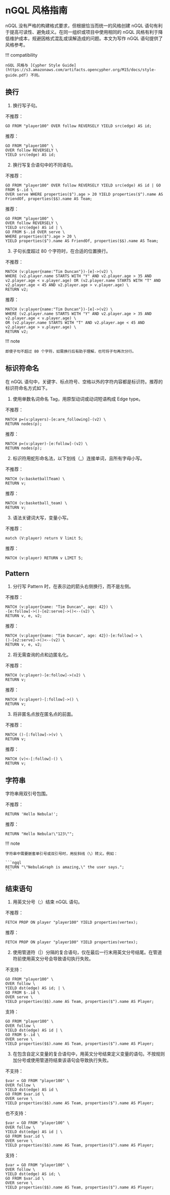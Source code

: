 # nGQL 风格指南

nGQL 没有严格的构建格式要求，但根据恰当而统一的风格创建 nGQL 语句有利于提高可读性、避免歧义。在同一组织或项目中使用相同的 nGQL 风格有利于降低维护成本，规避因格式混乱或误解造成的问题。本文为写作 nGQL 语句提供了风格参考。

!!! compatibility

    nGQL 风格与 [Cypher Style Guide](https://s3.amazonaws.com/artifacts.opencypher.org/M15/docs/style-guide.pdf) 不同。

## 换行

1. 换行写子句。

  不推荐：

  ```ngql
  GO FROM "player100" OVER follow REVERSELY YIELD src(edge) AS id;
  ```

  推荐：

  ```ngql
  GO FROM "player100" \
  OVER follow REVERSELY \
  YIELD src(edge) AS id;
  ```

2. 换行写复合语句中的不同语句。

  不推荐：

  ```ngql
  GO FROM "player100" OVER follow REVERSELY YIELD src(edge) AS id | GO FROM $-.id \
  OVER serve WHERE properties($^).age > 20 YIELD properties($^).name AS FriendOf, properties($$).name AS Team;
  ```

  推荐：

  ```ngql
  GO FROM "player100" \
  OVER follow REVERSELY \
  YIELD src(edge) AS id | \
  GO FROM $-.id OVER serve \
  WHERE properties($^).age > 20 \
  YIELD properties($^).name AS FriendOf, properties($$).name AS Team;
  ```

3. 子句长度超过 80 个字符时，在合适的位置换行。

  不推荐：

  ```ngql
  MATCH (v:player{name:"Tim Duncan"})-[e]->(v2) \
  WHERE (v2.player.name STARTS WITH "Y" AND v2.player.age > 35 AND v2.player.age < v.player.age) OR (v2.player.name STARTS WITH "T" AND v2.player.age < 45 AND v2.player.age > v.player.age) \
  RETURN v2;
  ```

  推荐：

  ```ngql
  MATCH (v:player{name:"Tim Duncan"})-[e]->(v2) \
  WHERE (v2.player.name STARTS WITH "Y" AND v2.player.age > 35 AND v2.player.age < v.player.age) \
  OR (v2.player.name STARTS WITH "T" AND v2.player.age < 45 AND v2.player.age > v.player.age) \
  RETURN v2;
  ```

!!! note

    即使子句不超过 80 个字符，如需换行后有助于理解，也可将子句再次分行。

## 标识符命名

在 nGQL 语句中，关键字、标点符号、空格以外的字符内容都是标识符。推荐的标识符命名方式如下。

1. 使用单数名词命名 Tag，用原型动词或动词短语构成 Edge type。

  不推荐：

  ```ngql
  MATCH p=(v:players)-[e:are_following]-(v2) \
  RETURN nodes(p);
  ```

  推荐：

  ```ngql
  MATCH p=(v:player)-[e:follow]-(v2) \
  RETURN nodes(p);
  ```

2. 标识符用蛇形命名法，以下划线（_）连接单词，且所有字母小写。

  不推荐：

  ```ngql
  MATCH (v:basketballTeam) \
  RETURN v;
  ```

  推荐：

  ```ngql
  MATCH (v:basketball_team) \
  RETURN v;
  ```

3. 语法关键词大写，变量小写。

  不推荐：

  ```ngql
  match (V:player) return V limit 5;
  ```
  
  推荐：
    
  ```ngql
  MATCH (v:player) RETURN v LIMIT 5;
  ```

## Pattern

1. 分行写 Pattern 时，在表示边的箭头右侧换行，而不是左侧。

  不推荐：

  ```ngql
  MATCH (v:player{name: "Tim Duncan", age: 42}) \
  -[e:follow]->()-[e2:serve]->()<--(v2) \
  RETURN v, e, v2;
  ```

  推荐：

  ```ngql
  MATCH (v:player{name: "Tim Duncan", age: 42})-[e:follow]-> \
  ()-[e2:serve]->()<--(v2) \
  RETURN v, e, v2;
  ```

2. 将无需查询的点和边匿名化。

  不推荐：

  ```ngql
  MATCH (v:player)-[e:follow]->(v2) \
  RETURN v;
  ```

  推荐：

  ```ngql
  MATCH (v:player)-[:follow]->() \
  RETURN v;
  ```

3. 将非匿名点放在匿名点的前面。

  不推荐：

  ```ngql
  MATCH ()-[:follow]->(v) \
  RETURN v;
  ```

  推荐：

  ```ngql
  MATCH (v)<-[:follow]-() \
  RETURN v;
  ```

## 字符串

字符串用双引号包围。

  不推荐：

  ```ngql
  RETURN 'Hello Nebula!';
  ```

  推荐：

  ```ngql
  RETURN "Hello Nebula!\"123\"";
  ```

!!! note

    字符串中需要嵌套单引号或双引号时，用反斜线（\）转义。例如：

    ```ngql
    RETURN "\"NebulaGraph is amazing,\" the user says.";
    ```

<!--## 空格 TODO-->

## 结束语句

1. 用英文分号（;）结束 nGQL 语句。

  不推荐：

  ```ngql
  FETCH PROP ON player "player100" YIELD properties(vertex);
  ```

  推荐：

  ```ngql
  FETCH PROP ON player "player100" YIELD properties(vertex);
  ```

2. 使用管道符（|）分隔的复合语句，仅在最后一行末用英文分号结尾。在管道符前使用英文分号会导致语句执行失败。

  不支持：

  ```ngql
  GO FROM "player100" \
  OVER follow \
  YIELD dst(edge) AS id; | \
  GO FROM $-.id \
  OVER serve \
  YIELD properties($$).name AS Team, properties($^).name AS Player;
  ```

  支持：

  ```ngql
  GO FROM "player100" \
  OVER follow \
  YIELD dst(edge) AS id | \
  GO FROM $-.id \
  OVER serve \
  YIELD properties($$).name AS Team, properties($^).name AS Player;
  ```

3. 在包含自定义变量的复合语句中，用英文分号结束定义变量的语句。不按规则加分号或使用管道符结束该语句会导致执行失败。

  不支持：

  ```ngql
  $var = GO FROM "player100" \
  OVER follow \
  YIELD dst(edge) AS id \
  GO FROM $var.id \
  OVER serve \
  YIELD properties($$).name AS Team, properties($^).name AS Player;
  ```

  也不支持：

  ```ngql
  $var = GO FROM "player100" \
  OVER follow \
  YIELD dst(edge) AS id | \
  GO FROM $var.id \
  OVER serve \
  YIELD properties($$).name AS Team, properties($^).name AS Player;
  ```

  支持：

  ```ngql
  $var = GO FROM "player100" \
  OVER follow \
  YIELD dst(edge) AS id; \
  GO FROM $var.id \
  OVER serve \
  YIELD properties($$).name AS Team, properties($^).name AS Player;
  ```
